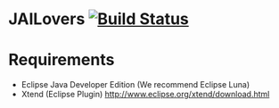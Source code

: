 JAILovers [![Build Status](https://travis-ci.org/AI-comp/JAILovers.png?branch=master)](https://travis-ci.org/AI-comp/JAILovers)
=========

# Requirements
- Eclipse Java Developer Edition (We recommend Eclipse Luna)
- Xtend (Eclipse Plugin) http://www.eclipse.org/xtend/download.html
